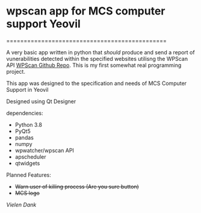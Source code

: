 # wpscan app for MCS computer support Yeovil

==============================================

A very basic app written in python that *should* produce and send a report of vunerabilities detected within the specified websites utilisng the WPScan API [WPScan Github Repo](https://github.com/wpscanteam/wpscan). This is my first somewhat real programming project.

This app was designed to the specification and needs of MCS Computer Support in Yeovil

Designed using Qt Designer 

dependencies:

- Python 3.8    
- PyQt5 
- pandas
- numpy 
- wpwatcher/wpscan API  
- apscheduler 
- qtwidgets

Planned Features:
- ~~Warn user of killing process (Are you sure button)~~
- ~~MCS logo~~



*Vielen Dank*
